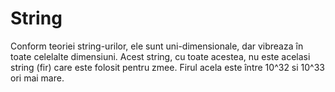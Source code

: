 # String

Conform teoriei string-urilor, ele sunt uni-dimensionale, dar vibreaza în toate
celelalte dimensiuni. Acest string, cu toate acestea, nu este acelasi string
(fir) care este folosit pentru zmee. Firul acela este între 10^32 si 10^33 ori
mai mare.
